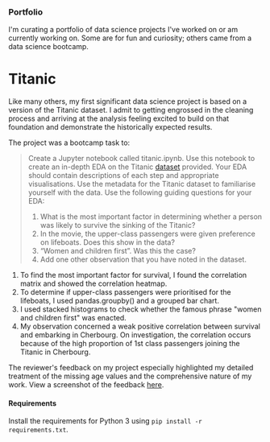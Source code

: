 ### Portfolio
I'm curating a portfolio of data science projects I've worked on or am currently working on. Some are for fun and curiosity; others came from a data science bootcamp.

# Titanic
Like many others, my first significant data science project is based on a version of the Titanic dataset. I admit to getting engrossed in the cleaning process and arriving at the analysis feeling excited to build on that foundation and demonstrate the historically expected results.

The project was a bootcamp task to:

> Create a Jupyter notebook called titanic.ipynb. Use this notebook to create an in-depth EDA on the Titanic [dataset](https://github.com/SarennahL-C/pf-titanic/blob/69a642be9527a974a3509388138ab50eee0b7283/Titanic.csv) provided. Your EDA should contain descriptions of each step and appropriate visualisations. Use the metadata for the Titanic dataset to familiarise yourself with the data.
Use the following guiding questions for your EDA:
> 1. What is the most important factor in determining whether a person was likely to survive the sinking of the Titanic?
> 2. In the movie, the upper-class passengers were given preference on lifeboats. Does this show in the data?
> 3. “Women and children first”. Was this the case?
> 4. Add one other observation that you have noted in the dataset.

1. To find the most important factor for survival, I found the correlation matrix and showed the correlation heatmap.
2. To determine if upper-class passengers were prioritised for the lifeboats, I used pandas.groupby() and a grouped bar chart.
3. I used stacked histograms to check whether the famous phrase "women and children first" was enacted.
4. My observation concerned a weak positive correlation between survival and embarking in Cherbourg. On investigation, the correlation occurs because of the high proportion of 1st class passengers joining the Titanic in Cherbourg.

The reviewer's feedback on my project especially highlighted my detailed treatment of the missing age values and the comprehensive nature of my work. View a screenshot of the feedback [here](https://github.com/SarennahL-C/pf-titanic/blob/43051997789de3818f7b4399fa02fa4345319dc0/Titanic%20feedback.jpg).

#### Requirements
Install the requirements for Python 3 using `pip install -r requirements.txt`.
